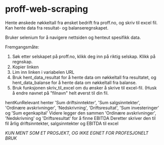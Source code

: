# proff-web-scraping
Hente ønskede nøkkeltall fra ønsket bedrift fra proff.no, og skriv til excel fil. Kan hente data fra resultat- og balanseregnskapet.

Bruker selenium for å navigere nettsiden og henteut spesifikk data. 

Fremgangsmåte:
1. Søk etter selskapet på proff.no, klikk deg inn på riktig selskap. Klikk på regnskap.
2. Kopier linken
3. Lim inn linken i variabelen URL
4. Bruk hent_data_resultat for å hente data om nøkkeltall fra resultatet, og hent_data_balanse for å hente data om nøkkeltall fra balanse.
5. Bruk funksjonen skriv_til_excel om du ønsker å skrive til excel-fil. (Husk å endre navnet på "filnavn" helt øverst til din fil.

hentKunRelevant henter 'Sum driftsinntekter', 'Sum salgsinntekter', 'Ordinære avskrivninger', 'Nedskrivning', 'Driftsresultat', 'Sum investeringer' og 'Sum egenkapital' 
Videre legger den sammen 'Ordinære avskrivninger', 'Nedskrivning' og 'Driftsresultat' for å finne EBITDA
Deretter skriver den til fil årlig driftsinntekter, salgsinntekter og EBITDA til excel

*KUN MENT SOM ET PROSJEKT, OG IKKE EGNET FOR PROFESJONELT BRUK*
